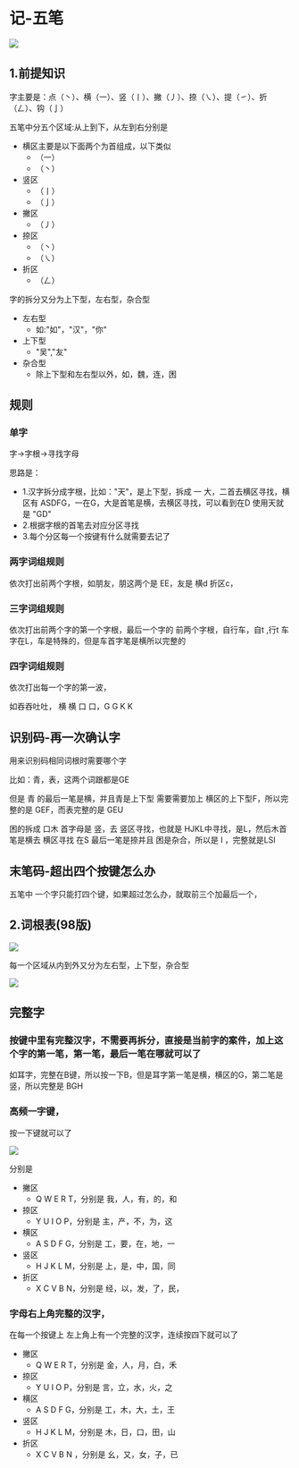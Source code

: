 

# 记-五笔


![](https://xiaoboblog-bucket.oss-cn-hangzhou.aliyuncs.com/blog/20220109193627.png)




## 1.前提知识


字主要是：点（丶）、横（一）、竖（丨）、撇（丿）、捺（㇏）、提（㇀）、折（𠃋）、钩（亅）

五笔中分五个区域:从上到下，从左到右分别是

- 横区主要是以下面两个为首组成，以下类似
  - （一）
  - （丶）
- 竖区
  - （丨）
  - （亅）
- 撇区
  - （丿）
- 捺区
  - （丶）
  - （㇏）
- 折区
  - （𠃋）


字的拆分又分为上下型，左右型，杂合型

- 左右型
  - 如:"如"，"汉"，"你"
- 上下型
  - "吴","友"
- 杂合型
  - 除上下型和左右型以外，如，魏，连，困

## 规则

### 单字
字->字根->寻找字母


思路是：
- 1.汉字拆分成字根，比如："天"，是上下型，拆成 一 大，二首去横区寻找，横区有 ASDFG，一在G，大是首笔是横，去横区寻找，可以看到在D 使用天就是  "GD" 
- 2.根据字根的首笔去对应分区寻找
- 3.每个分区每一个按键有什么就需要去记了

### 两字词组规则

依次打出前两个字根，如朋友，朋这两个是 EE，友是 横d 折区c，

### 三字词组规则

依次打出前两个字的第一个字根，最后一个字的 前两个字根，自行车，自t ,行t 车字在L，车是特殊的，但是车首字笔是横所以完整的


### 四字词组规则

依次打出每一个字的第一波，

如吞吞吐吐， 横 横 口 口，G G K K


## 识别码-再一次确认字

用来识别码相同词根时需要哪个字

比如：青，表，这两个词跟都是GE 

但是 青 的最后一笔是横，并且青是上下型 需要需要加上 横区的上下型F，所以完整的是 GEF，而表完整的是 GEU


困的拆成 口木 首字母是 竖，去 竖区寻找，也就是 HJKL中寻找，是L，然后木首笔是横去 横区寻找 在S 最后一笔是捺并且 困是杂合，所以是 I  ，完整就是LSI

## 末笔码-超出四个按键怎么办

五笔中 一个字只能打四个键，如果超过怎么办，就取前三个加最后一个，



## 2.词根表(98版)


![](https://xiaoboblog-bucket.oss-cn-hangzhou.aliyuncs.com/blog/20220109171315.png)


每一个区域从内到外又分为左右型，上下型，杂合型

![](https://xiaoboblog-bucket.oss-cn-hangzhou.aliyuncs.com/blog/20220109171938.png)


## 完整字

### 按键中里有完整汉字，不需要再拆分，直接是当前字的案件，加上这个字的第一笔，第一笔，最后一笔在哪就可以了

如耳字，完整在B键，所以按一下B，但是耳字第一笔是横，横区的G，第二笔是竖，所以完整是 BGH



### 高频一字键，

按一下键就可以了

![](https://xiaoboblog-bucket.oss-cn-hangzhou.aliyuncs.com/blog/20220109182613.png)

分别是

- 撇区
  - Q W E R T，分别是 我，人，有，的，和
- 捺区
  - Y U I O P，分别是 主，产，不，为，这
- 横区
  - A S D F G，分别是 工，要，在，地，一
- 竖区
  - H J K L M，分别是 上，是，中，国，同
- 折区
  - X C V B N，分别是 经，以，发，了，民，

### 字母右上角完整的汉字，

在每一个按键上 左上角上有一个完整的汉字，连续按四下就可以了

- 撇区
  - Q W E R T，分别是  金，人，月，白，禾
- 捺区
  - Y U I O P，分别是  言，立，水，火，之
- 横区
  - A S D F G，分别是  工，木，大，土，王
- 竖区
  - H J K L M，分别是  木，日，口，田，山
- 折区
  - X C V B N ，分别是 幺，又，女，子，已


